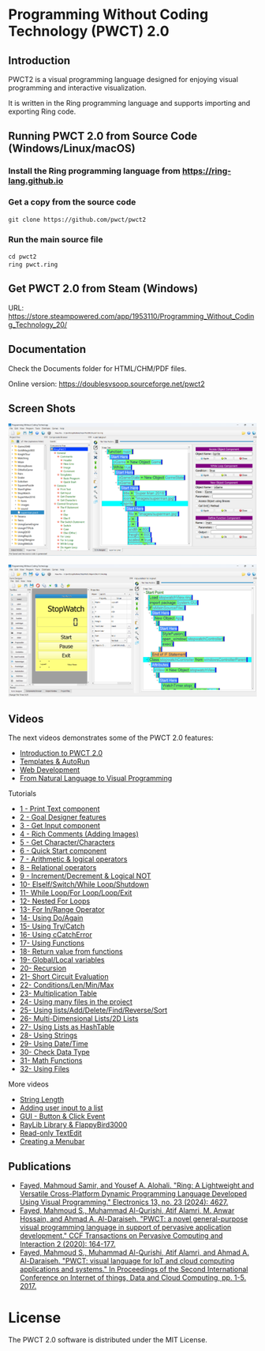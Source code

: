 Programming Without Coding Technology (PWCT) 2.0 
================================================

## Introduction

PWCT2 is a visual programming language designed for enjoying visual programming and interactive visualization. 

It is written in the Ring programming language and supports importing and exporting Ring code.

## Running PWCT 2.0 from Source Code (Windows/Linux/macOS)

### Install the Ring programming language from https://ring-lang.github.io

### Get a copy from the source code


	git clone https://github.com/pwct/pwct2

### Run the main source file


	cd pwct2
	ring pwct.ring 

## Get PWCT 2.0 from Steam (Windows)

URL: https://store.steampowered.com/app/1953110/Programming_Without_Coding_Technology_20/

## Documentation

Check the Documents folder for HTML/CHM/PDF files.

Online version: https://doublesvsoop.sourceforge.net/pwct2

## Screen Shots

![gamedev](https://raw.githubusercontent.com/PWCT/PWCT2/master/documents/source/images/demo/demoshot1.png)

![guidev](https://raw.githubusercontent.com/PWCT/PWCT2/master/documents/source/images/demo/demoshot2.png)


## Videos

The next videos demonstrates some of the PWCT 2.0 features:

* [Introduction to PWCT 2.0](https://cdn.akamai.steamstatic.com/steam/apps/256883333/movie_max_vp9.webm?t=1657472871)
* [Templates & AutoRun](https://cdn.akamai.steamstatic.com/steam/apps/256893582/movie_max_vp9.webm?t=1656153375)
* [Web Development](https://cdn.akamai.steamstatic.com/steam/apps/256883763/movie_max_vp9.webm?t=1657473295)
* [From Natural Language to Visual Programming](https://www.youtube.com/watch?v=Fx--dNZvncc)

Tutorials

* [1 - Print Text component](https://www.youtube.com/watch?v=zd2jUEIlr8Y)
* [2 - Goal Designer features](https://www.youtube.com/watch?v=f9fbPKSiP4k)
* [3 - Get Input component](https://www.youtube.com/watch?v=GMlbc9bVIc0)
* [4 - Rich Comments (Adding Images)](https://www.youtube.com/watch?v=3yd72YrXxF0)
* [5 - Get Character/Characters](https://www.youtube.com/watch?v=4KgNXz-DxcY)
* [6 - Quick Start component](https://www.youtube.com/watch?v=OfzMfK_NukA)
* [7 - Arithmetic & logical operators](https://www.youtube.com/watch?v=gtL8m_-0F5o)
* [8 - Relational operators](https://www.youtube.com/watch?v=EVPwn6lgsDM)
* [9 - Increment/Decrement & Logical NOT](https://www.youtube.com/watch?v=rTJubpy7TiA)
* [10- ElseIf/Switch/While Loop/Shutdown](https://www.youtube.com/watch?v=8Q75DgY-m1s)
* [11- While Loop/For Loop/Loop/Exit](https://www.youtube.com/watch?v=TtuWCah2FfY)
* [12- Nested For Loops](https://www.youtube.com/watch?v=qLqIOlP90EY)
* [13- For In/Range Operator](https://www.youtube.com/watch?v=sLTrBXMYurw)
* [14- Using Do/Again](https://www.youtube.com/watch?v=3hOFTkd0Ul8)
* [15- Using Try/Catch](https://www.youtube.com/watch?v=CPlyA9wo8RQ)
* [16- Using cCatchError](https://www.youtube.com/watch?v=nnFKa4MShoE)
* [17- Using Functions](https://www.youtube.com/watch?v=Bzd1Gkass5E)
* [18- Return value from functions](https://www.youtube.com/watch?v=kJXGIUoczXQ)
* [19- Global/Local variables](https://www.youtube.com/watch?v=9KctZM6zmuA)
* [20- Recursion](https://www.youtube.com/watch?v=A9w4bOvQLBc)
* [21- Short Circuit Evaluation](https://www.youtube.com/watch?v=LQdKeQRW2CM)
* [22- Conditions/Len/Min/Max](https://www.youtube.com/watch?v=o88THX8766o)
* [23- Multiplication Table](https://www.youtube.com/watch?v=zFhWc_k3MoI)
* [24- Using many files in the project](https://www.youtube.com/watch?v=T6cXrW3Ob8M)
* [25- Using lists/Add/Delete/Find/Reverse/Sort](https://www.youtube.com/watch?v=fceWa4_DvyQ)
* [26- Multi-Dimensional Lists/2D Lists](https://www.youtube.com/watch?v=cOdgpprb3_U)
* [27- Using Lists as HashTable](https://www.youtube.com/watch?v=kR5LCPPm89c)
* [28- Using Strings](https://www.youtube.com/watch?v=ZC99W16KEJM)
* [29- Using Date/Time](https://www.youtube.com/watch?v=d8GhoeTm1WE)
* [30- Check Data Type](https://www.youtube.com/watch?v=w2S48C2QXvw)
* [31- Math Functions](https://www.youtube.com/watch?v=p3OP676l_W4)
* [32- Using Files](https://www.youtube.com/watch?v=0M1I2llBLrc)

More videos

* [String Length](https://www.youtube.com/watch?v=4vpyVzTXBO8)
* [Adding user input to a list](https://www.youtube.com/watch?v=DV5zq2sH_Yg)
* [GUI - Button & Click Event](https://www.youtube.com/watch?v=eqQpzzSDq5k)
* [RayLib Library & FlappyBird3000](https://www.youtube.com/watch?v=8a75XWfFhKc)
* [Read-only TextEdit](https://www.youtube.com/watch?v=DNW3Iu5-Mns)
* [Creating a Menubar](https://www.youtube.com/watch?v=bT9yKd6O38g)

## Publications

* [Fayed, Mahmoud Samir, and Yousef A. Alohali. "Ring: A Lightweight and Versatile Cross-Platform Dynamic Programming Language Developed Using Visual Programming." Electronics 13, no. 23 (2024): 4627.](https://www.mdpi.com/2079-9292/13/23/4627)
* [Fayed, Mahmoud S., Muhammad Al-Qurishi, Atif Alamri, M. Anwar Hossain, and Ahmad A. Al-Daraiseh. "PWCT: a novel general-purpose visual programming language in support of pervasive application development." CCF Transactions on Pervasive Computing and Interaction 2 (2020): 164-177.](https://link.springer.com/article/10.1007/s42486-020-00038-y)
* [Fayed, Mahmoud S., Muhammad Al-Qurishi, Atif Alamri, and Ahmad A. Al-Daraiseh. "PWCT: visual language for IoT and cloud computing applications and systems." In Proceedings of the Second International Conference on Internet of things, Data and Cloud Computing, pp. 1-5. 2017.](https://dl.acm.org/doi/10.1145/3018896.3056782)

# License 

The PWCT 2.0 software is distributed under the MIT License.